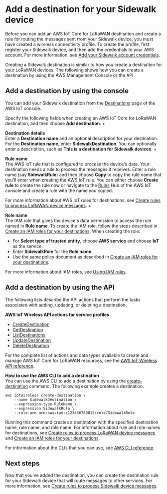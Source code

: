 # Add a destination for your Sidewalk device<a name="iot-sidewalk-add-destination"></a>

Before you can add an AWS IoT Core for LoRaWAN destination and create a rule for routing the messages sent from your Sidewalk device, you must have created a wireless connectivity profile\. To create the profile, first register your Sidewalk device, and then add the credentials to your AWS account\. For more information, see [Add your Sidewalk account credentials](iot-sidewalk-add-credentials.md)\.

Creating a Sidewalk destination is similar to how you create a destination for your LoRaWAN devices\. The following shows how you can create a destination by using the AWS Management Console or the API\.

## Add a destination by using the console<a name="iot-sidewalk-destination-console"></a>

You can add your Sidewalk destination from the [ Destinations](https://console.aws.amazon.com/iot/home#/wireless/destinations) page of the AWS IoT console\.

Specify the following fields when creating an AWS IoT Core for LoRaWAN destination, and then choose **Add destination**\.
+ 

**Destination details**  
Enter a **Destination name** and an optional description for your destination\. For the **Destination name**, enter **SidewalkDestination**\. You can optionally enter a description, such as **This is a destination for Sidewalk devices**\.
+ 

**Rule name**  
The AWS IoT rule that is configured to process the device's data\. Your destination needs a rule to process the messages it receives\. Enter a rule name \(say **SidewalkRule**\) and then choose **Copy** to copy the rule name that you'll enter when creating the AWS IoT rule\. You can either choose **Create rule** to create the rule now or navigate to the [ Rules](https://console.aws.amazon.com/iot/home#/create/rule) Hub of the AWS IoT console and create a rule with the name you copied\.

  For more information about AWS IoT rules for destinations, see [Create rules to process LoRaWAN device messages](connect-iot-lorawan-destination-rules.md)\.
+ 

**Role name**  
The IAM role that gives the device's data permission to access the rule named in **Rule name**\. To create the IAM role, follow the steps described in [Create an IAM roles for your destinations](connect-iot-lorawan-create-destinations.md#connect-iot-lorawan-create-destinations-roles)\. When creating the role:
  + For **Select type of trusted entity**, choose **AWS service** and choose **IoT** as the service\.
  + Enter **SidewalkRole** for the **Role name**\.
  + Use the same policy document as described in [Create an IAM roles for your destinations](connect-iot-lorawan-create-destinations.md#connect-iot-lorawan-create-destinations-roles)\.

  For more information about IAM roles, see [Using IAM roles](https://docs.aws.amazon.com/IAM/latest/UserGuide/id_roles_use.html)\.

## Add a destination by using the API<a name="iot-sidewalk-destination-api"></a>

The following lists describe the API actions that perform the tasks associated with adding, updating, or deleting a destination\.

**AWS IoT Wireless API actions for service profiles**
+ [CreateDestination](https://docs.aws.amazon.com/iot-wireless/2020-11-22/apireference/API_CreateDestination.html)
+ [GetDestination](https://docs.aws.amazon.com/iot-wireless/2020-11-22/apireference/API_GetDestination.html)
+ [ListDestinations](https://docs.aws.amazon.com/iot-wireless/2020-11-22/apireference/API_ListDestinations.html)
+ [ UpdateDestination](https://docs.aws.amazon.com/iot-wireless/2020-11-22/apireference/API_UpdateDestination.html)
+ [DeleteDestination](https://docs.aws.amazon.com/iot-wireless/2020-11-22/apireference/API_DeleteDestination.html)

For the complete list of actions and data types available to create and manage AWS IoT Core for LoRaWAN resources, see the [AWS IoT Wireless API reference](https://docs.aws.amazon.com/iot-wireless/2020-11-22/apireference/welcome.html)\.

**How to use the AWS CLI to add a destination**  
You can use the AWS CLI to add a destination by using the [create\-destination](cli/latest/reference/iotwireless/create-destination.html) command\. The following example creates a destination\.

```
aws iotwireless create-destination \
    --name SidewalkDestination \
    --expression-type RuleName \
    --expression SidewalkRule \
    --role-arn arn:aws:iam::123456789012:role/SidewalkRole
```

Running this command creates a destination with the specified destination name, rule name, and role name\. For information about rule and role names for destinations, see [Create rules to process LoRaWAN device messages](connect-iot-lorawan-destination-rules.md) and [Create an IAM roles for your destinations](connect-iot-lorawan-create-destinations.md#connect-iot-lorawan-create-destinations-roles)\.

For information about the CLIs that you can use, see [AWS CLI reference](https://docs.aws.amazon.com/cli/latest/reference/iotwireless/index.html)\. 

## Next steps<a name="iot-sidewalk-destination-next-steps"></a>

Now that you've added the destination, you can create the destination rule for your Sidewalk device that will route messages to other services\. For more information, see [Create rules to process Sidewalk device messages](iot-sidewalk-create-rules.md)\.